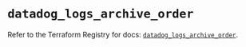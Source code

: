 # `datadog_logs_archive_order`

Refer to the Terraform Registry for docs: [`datadog_logs_archive_order`](https://registry.terraform.io/providers/datadog/datadog/3.52.0/docs/resources/logs_archive_order).
